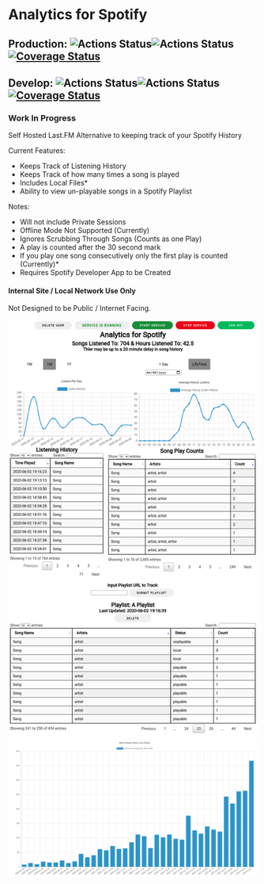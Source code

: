 # Analytics for Spotify

## Production: ![Actions Status](https://github.com/ArthurVardevanyan/Analytics-for-Spotify/workflows/tests/badge.svg?branch=production)![Actions Status](https://github.com/ArthurVardevanyan/Analytics-for-Spotify/workflows/CodeQL/badge.svg?branch=production) [![Coverage Status](https://coveralls.io/repos/github/ArthurVardevanyan/Analytics-for-Spotify/badge.svg?branch=production)](https://coveralls.io/github/ArthurVardevanyan/Analytics-for-Spotify?branch=production)

## Develop: ![Actions Status](https://github.com/ArthurVardevanyan/Analytics-for-Spotify/workflows/tests/badge.svg?branch=develop)![Actions Status](https://github.com/ArthurVardevanyan/Analytics-for-Spotify/workflows/CodeQL/badge.svg?branch=develop) [![Coverage Status](https://coveralls.io/repos/github/ArthurVardevanyan/Analytics-for-Spotify/badge.svg?branch=develop)](https://coveralls.io/github/ArthurVardevanyan/Analytics-for-Spotify?branch=develop)

### Work In Progress

Self Hosted Last.FM Alternative to keeping track of your Spotify History

Current Features:

- Keeps Track of Listening History
- Keeps Track of how many times a song is played
- Includes Local Files*
- Ability to view un-playable songs in a Spotify Playlist

Notes:

- Will not include Private Sessions
- Offline Mode Not Supported (Currently)
- Ignores Scrubbing Through Songs (Counts as one Play)
- A play is counted after the 30 second mark
- If you play one song consecutively only the first play is counted (Currently)*
- Requires Spotify Developer App to be Created

#### Internal Site / Local Network Use Only

Not Designed to be Public / Internet Facing.

![Alt text](img/SpotifyAnalyticsSample.png?raw=true "Sample Output") ![Alt text](img/SonyPlayPlaylistDistribution.png?raw=true "Sample Output")
